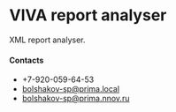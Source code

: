 # VIVA report analyser
XML report analyser.

#### Contacts

- +7-920-059-64-53
- bolshakov-sp@prima.local
- bolshakov-sp@prima.nnov.ru
